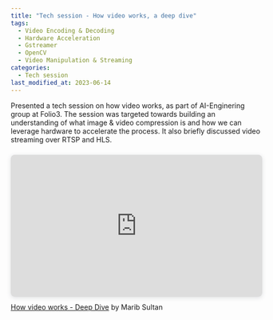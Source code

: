 ```yaml
---
title: "Tech session - How video works, a deep dive"
tags: 
  - Video Encoding & Decoding
  - Hardware Acceleration
  - Gstreamer
  - OpenCV
  - Video Manipulation & Streaming
categories:
  - Tech session
last_modified_at: 2023-06-14   
---
```


<p> Presented a tech session on how video works, as part of AI-Enginering group at Folio3. The session was targeted towards building an understanding of what image & video compression is and how we can leverage hardware to accelerate 
the process. It also briefly discussed video streaming over RTSP and HLS. </p>



<div style="position: relative; width: 100%; height: 0; padding-top: 56.2500%;
 padding-bottom: 0; box-shadow: 0 2px 8px 0 rgba(63,69,81,0.16); margin-top: 1.6em; margin-bottom: 0.9em; overflow: hidden;
 border-radius: 8px; will-change: transform;">
  <iframe loading="lazy" style="position: absolute; width: 100%; height: 100%; top: 0; left: 0; border: none; padding: 0;margin: 0;"
    src="https:&#x2F;&#x2F;www.canva.com&#x2F;design&#x2F;DAFkFywOHlc&#x2F;view?embed" allowfullscreen="allowfullscreen" allow="fullscreen">
  </iframe>
</div>
<a href="https:&#x2F;&#x2F;www.canva.com&#x2F;design&#x2F;DAFkFywOHlc&#x2F;view?utm_content=DAFkFywOHlc&amp;utm_campaign=designshare&amp;utm_medium=embeds&amp;utm_source=link" target="_blank" rel="noopener">How video works - Deep Dive</a> by Marib Sultan
